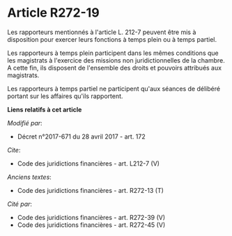 # Article R272-19

Les rapporteurs mentionnés à l'article L. 212-7 peuvent être mis à disposition pour exercer leurs fonctions à temps plein ou
à temps partiel. 

Les rapporteurs à temps plein participent dans les mêmes conditions que les magistrats à l'exercice des missions non
juridictionnelles de la chambre. A cette fin, ils disposent de l'ensemble des droits et pouvoirs attribués aux magistrats. 

Les rapporteurs à temps partiel ne participent qu'aux séances de délibéré portant sur les affaires qu'ils rapportent.

**Liens relatifs à cet article**

_Modifié par_:

  - Décret n°2017-671 du 28 avril 2017 - art. 172

_Cite_:

  - Code des juridictions financières - art. L212-7 (V)

_Anciens textes_:

  - Code des juridictions financières - art. R272-13 (T)

_Cité par_:

  - Code des juridictions financières - art. R272-39 (V)
  - Code des juridictions financières - art. R272-45 (V)
